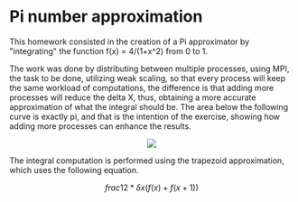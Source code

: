 # Pi number approximation

This homework consisted in the creation of a Pi approximator by "integrating" the function f(x) = 4/(1+x^2) from 0 to 1.

The work was done by distributing between multiple processes, using MPI, the task to be done, utilizing weak scaling, so that every process will keep the same workload of computations, the difference is that adding more processes will reduce the delta X, thus, obtaining a more accurate approximation of what the integral should be. The area below the following curve is exactly pi, and that is the intention of the exercise, showing how adding more processes can enhance the results. 

<p align="center">
  <img src="https://user-images.githubusercontent.com/18760154/231065792-b40f1d9a-76bf-4929-bb78-8be7007e7ab0.png" />
</p>

The integral computation is performed using the trapezoid approximation, which uses the following equation.

$$ frac{1}{2}*\delta x(f(x)+f(x+1))$$
